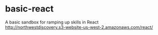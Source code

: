 # basic-react
A basic sandbox for ramping up skills in React
http://northwestdiscovery.s3-website-us-west-2.amazonaws.com/react/

